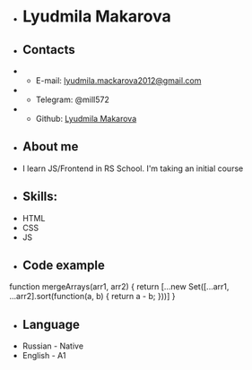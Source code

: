 + #  Lyudmila Makarova
  
+ ## Contacts
+ - E-mail: lyudmila.mackarova2012@gmail.com 
+ - Telegram: @mill572
+ - Github: [Lyudmila Makarova](https://github.com/lyudmak)

+ ## About me
+ I learn JS/Frontend in RS School. I'm taking an initial course

+ ## Skills:
- HTML
- CSS
- JS

+ ## Code example

function mergeArrays(arr1, arr2) {
  return [...new Set([...arr1, ...arr2].sort(function(a, b) {
  return a - b;
}))]
}
+ ## Language
- Russian - Native
- English - A1
